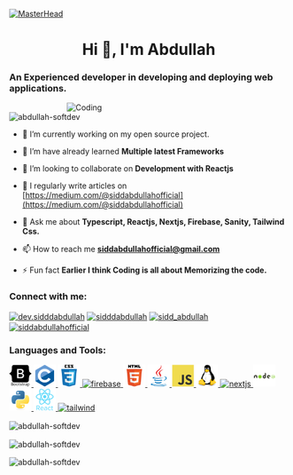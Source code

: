 [![MasterHead](https://firebasestorage.googleapis.com/v0/b/insta-sidd.appspot.com/o/posts%2FZVfhgWrxXYFjbA9gz7aZ%2Fimage?alt=media&token=b4459eb2-2981-49c7-a72a-0d637cea6c9a)](https://github.com/Abdullah-SoftDev)
<h1 align="center">Hi 👋, I'm Abdullah</h1>
<h3 align="left">An Experienced developer in developing and deploying web applications.</h3>
<img align="right" alt="Coding" width="400" src="https://miro.medium.com/max/1360/1*IRGHmiGsa16stedQvIaZfw.gif" />

<p align="left"> <img src="https://komarev.com/ghpvc/?username=abdullah-softdev&label=Profile%20views&color=0e75b6&style=flat" alt="abdullah-softdev" /> </p>

- 🔭 I’m currently working on my open source project.

- 🌱 I’m have already learned **Multiple latest Frameworks**

- 👯 I’m looking to collaborate on **Development with Reactjs**

- 📝 I regularly write articles on [https://medium.com/@siddabdullahofficial](https://medium.com/@siddabdullahofficial)

- 💬 Ask me about **Typescript, Reactjs, Nextjs, Firebase, Sanity, Tailwind Css.**

- 📫 How to reach me **siddabdullahofficial@gmail.com**

- ⚡ Fun fact **Earlier I think Coding is all about Memorizing the code.**

<h3 align="left">Connect with me:</h3>
<p align="left">
<a href="https://dev.to/dev.sidddabdullah" target="blank"><img align="center" src="https://raw.githubusercontent.com/rahuldkjain/github-profile-readme-generator/master/src/images/icons/Social/devto.svg" alt="dev.sidddabdullah" height="30" width="40" /></a>
<a href="https://twitter.com/sidddabdullah" target="blank"><img align="center" src="https://raw.githubusercontent.com/rahuldkjain/github-profile-readme-generator/master/src/images/icons/Social/twitter.svg" alt="sidddabdullah" height="30" width="40" /></a>
<a href="https://www.linkedin.com/in/sidd-abdullah" target="blank"><img align="center" src="https://raw.githubusercontent.com/rahuldkjain/github-profile-readme-generator/master/src/images/icons/Social/linked-in-alt.svg" alt="sidd_abdullah" height="30" width="40" /></a>
<a href="https://medium.com/@siddabdullahofficial" target="blank"><img align="center" src="https://raw.githubusercontent.com/rahuldkjain/github-profile-readme-generator/master/src/images/icons/Social/medium.svg" alt="siddabdullahofficial" height="30" width="40" /></a>
</p>

<h3 align="left">Languages and Tools:</h3>
<p align="left"> <a href="https://getbootstrap.com" target="_blank" rel="noreferrer"> <img src="https://raw.githubusercontent.com/devicons/devicon/master/icons/bootstrap/bootstrap-plain-wordmark.svg" alt="bootstrap" width="40" height="40"/> </a> <a href="https://www.cprogramming.com/" target="_blank" rel="noreferrer"> <img src="https://raw.githubusercontent.com/devicons/devicon/master/icons/c/c-original.svg" alt="c" width="40" height="40"/> </a> <a href="https://www.w3schools.com/css/" target="_blank" rel="noreferrer"> <img src="https://raw.githubusercontent.com/devicons/devicon/master/icons/css3/css3-original-wordmark.svg" alt="css3" width="40" height="40"/> </a> <a href="https://firebase.google.com/" target="_blank" rel="noreferrer"> <img src="https://www.vectorlogo.zone/logos/firebase/firebase-icon.svg" alt="firebase" width="40" height="40"/> </a> <a href="https://www.w3.org/html/" target="_blank" rel="noreferrer"> <img src="https://raw.githubusercontent.com/devicons/devicon/master/icons/html5/html5-original-wordmark.svg" alt="html5" width="40" height="40"/> </a> <a href="https://www.java.com" target="_blank" rel="noreferrer"> <img src="https://raw.githubusercontent.com/devicons/devicon/master/icons/java/java-original.svg" alt="java" width="40" height="40"/> </a> <a href="https://developer.mozilla.org/en-US/docs/Web/JavaScript" target="_blank" rel="noreferrer"> <img src="https://raw.githubusercontent.com/devicons/devicon/master/icons/javascript/javascript-original.svg" alt="javascript" width="40" height="40"/> </a> <a href="https://www.linux.org/" target="_blank" rel="noreferrer"> <img src="https://raw.githubusercontent.com/devicons/devicon/master/icons/linux/linux-original.svg" alt="linux" width="40" height="40"/> </a> <a href="https://nextjs.org/" target="_blank" rel="noreferrer"> <img src="https://camo.githubusercontent.com/da7c6d5ad77ffd94427b42ed1c23dcb8890eee31e332c4eb331bd7fbbb961d1f/68747470733a2f2f696d6775722e636f6d2f68506f66516f502e706e67" alt="nextjs" width="40" height="40"/> </a> <a href="https://nodejs.org" target="_blank" rel="noreferrer"> <img src="https://raw.githubusercontent.com/devicons/devicon/master/icons/nodejs/nodejs-original-wordmark.svg" alt="nodejs" width="40" height="40"/> </a> <a href="https://www.python.org" target="_blank" rel="noreferrer"> <img src="https://raw.githubusercontent.com/devicons/devicon/master/icons/python/python-original.svg" alt="python" width="40" height="40"/> </a> <a href="https://reactjs.org/" target="_blank" rel="noreferrer"> <img src="https://raw.githubusercontent.com/devicons/devicon/master/icons/react/react-original-wordmark.svg" alt="react" width="40" height="40"/> </a> <a href="https://tailwindcss.com/" target="_blank" rel="noreferrer"> <img src="https://www.vectorlogo.zone/logos/tailwindcss/tailwindcss-icon.svg" alt="tailwind" width="40" height="40"/> </a> </p>

<p><img align="center" src="https://github-readme-stats.vercel.app/api/top-langs?username=abdullah-softdev&show_icons=true&locale=en&layout=compact" alt="abdullah-softdev" /></p>

<p><img align="center" src="https://github-readme-stats.vercel.app/api?username=abdullah-softdev&show_icons=true&locale=en" alt="abdullah-softdev" /></p>

<p><img align="center" src="https://github-readme-streak-stats.herokuapp.com/?user=abdullah-softdev&" alt="abdullah-softdev" /></p>
